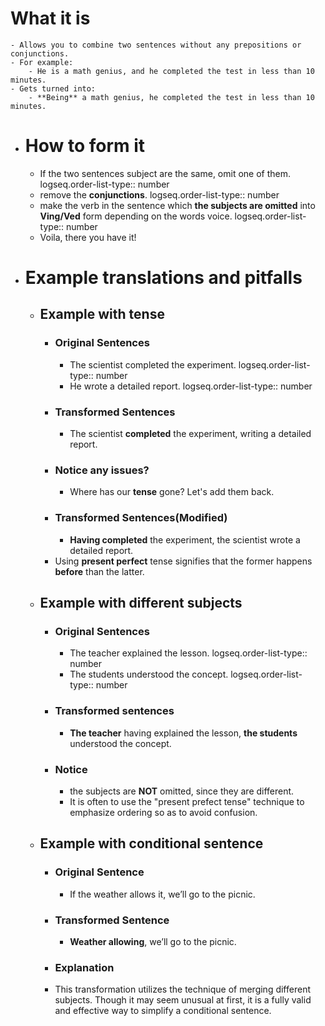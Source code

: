 # What it is
	- Allows you to combine two sentences without any prepositions or conjunctions.
	- For example:
		- He is a math genius, and he completed the test in less than 10 minutes.
	- Gets turned into:
		- **Being** a math genius, he completed the test in less than 10 minutes.
- # How to form it
	- If the two sentences subject are the same, omit one of them.
	  logseq.order-list-type:: number
	- remove the **conjunctions**.
	  logseq.order-list-type:: number
	- make the verb in the sentence which **the subjects are omitted** into **Ving/Ved** form depending on the words voice.
	  logseq.order-list-type:: number
	- Voila, there you have it!
- # Example translations and pitfalls
	- ## Example with tense
		- ### Original Sentences
			- The scientist completed the experiment.
			  logseq.order-list-type:: number
			- He wrote a detailed report.
			  logseq.order-list-type:: number
		- ### Transformed Sentences
			- The scientist **completed** the experiment, writing a detailed report.
		- ### Notice any issues?
			- Where has our **tense** gone? Let's add them back.
		- ### Transformed Sentences(Modified)
			- **Having completed** the experiment, the scientist wrote a detailed report.
		- Using **present perfect** tense signifies that the former happens **before** than the latter.
	- ## Example with different subjects
		- ### Original Sentences
			- The teacher explained the lesson.
			  logseq.order-list-type:: number
			- The students understood the concept.
			  logseq.order-list-type:: number
		- ### Transformed sentences
			- **The teacher** having explained the lesson, **the students** understood the concept.
		- ### Notice
			- the subjects are **NOT** omitted, since they are different.
			- It is often to use the "present prefect tense" technique to emphasize ordering so as to avoid confusion.
	- ## Example with conditional sentence
		- ### Original Sentence
			- If the weather allows it, we’ll go to the picnic.
		- ### Transformed Sentence
			- **Weather allowing**, we’ll go to the picnic.
		- ### Explanation
		- This transformation utilizes the technique of merging different subjects. Though it may seem unusual at first, it is a fully valid and effective way to simplify a conditional sentence.